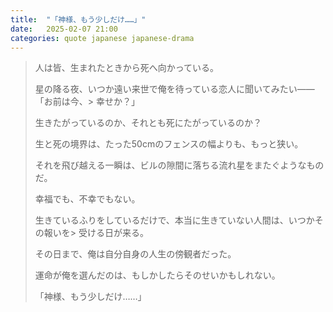 ```yaml
---
title:  "「神様、もう少しだけ……」"
date:   2025-02-07 21:00
categories: quote japanese japanese-drama
---
```


> 人は皆、生まれたときから死へ向かっている。
>
> 星の降る夜、いつか遠い来世で俺を待っている恋人に聞いてみたい——「お前は今、> 幸せか？」
>
> 生きたがっているのか、それとも死にたがっているのか？
>
> 生と死の境界は、たった50cmのフェンスの幅よりも、もっと狭い。
>
> それを飛び越える一瞬は、ビルの隙間に落ちる流れ星をまたぐようなものだ。
>
> 幸福でも、不幸でもない。
>
> 生きているふりをしているだけで、本当に生きていない人間は、いつかその報いを> 受ける日が来る。
>
> その日まで、俺は自分自身の人生の傍観者だった。
>
> 運命が俺を選んだのは、もしかしたらそのせいかもしれない。
>
> 「神様、もう少しだけ……」

